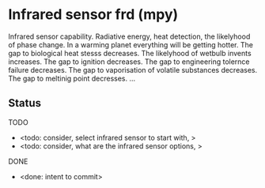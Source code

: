# Infrared sensor frd (mpy)

Infrared sensor capability. Radiative energy, heat detection, the likelyhood of phase change. In a warming planet everything will be getting hotter. The gap to biological heat stesss decreases. The likelyhood of wetbulb invents increases. The gap to ignition decreases. The gap to engineering tolernce failure decreases. The gap to vaporisation of volatile substances decreases. The gap to meltinig point decresses. ...

## Status
TODO
* <todo: consider, select infrared sensor to start with, >
* <todo: consider, what are the infrared sensor options, >

DONE
* <done: intent to commit>